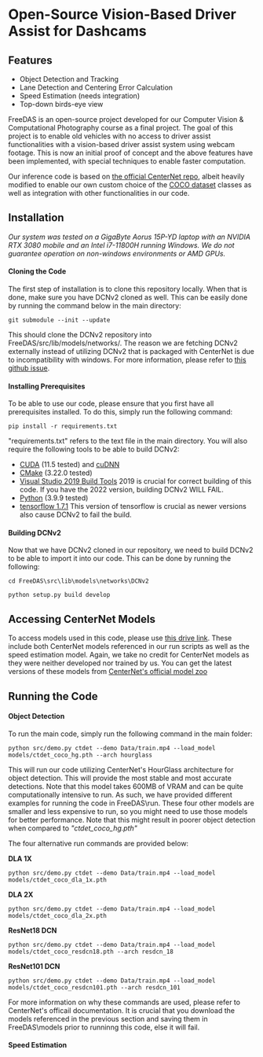 # Open-Source Vision-Based Driver Assist for Dashcams
## Features

- Object Detection and Tracking
- Lane Detection and Centering Error Calculation
- Speed Estimation (needs integration)
- Top-down birds-eye view

FreeDAS is an open-source project developed for our Computer Vision & Computational Photography course as a final project. The goal of this project is to enable old vehicles with no access to driver assist functionalities with a vision-based driver assist system using webcam footage. This is now an initial proof of concept and the above features have been implemented, with special techniques to enable faster computation.

Our inference code is based on [the official CenterNet repo](https://github.com/xingyizhou/CenterNet), albeit heavily modified to enable our own custom choice of the [COCO dataset](https://cocodataset.org/#home) classes as well as integration with other functionalities in our code. 

## Installation
*Our system was tested on a GigaByte Aorus 15P-YD laptop with an NVIDIA RTX 3080 mobile and an Intel i7-11800H running Windows. We do not guarantee operation on non-windows environments or AMD GPUs.*
#### Cloning the Code
The first step of installation is to clone this repository locally. When that is done, make sure you have DCNv2 cloned as well. This can be easily done by running the command below in the main directory:
```
git submodule --init --update
```
This should clone the DCNv2 repository into FreeDAS/src/lib/models/networks/. The reason we are fetching DCNv2 externally instead of utilizing DCNv2 that is packaged with CenterNet is due to incompatibility with windows. For more information, please refer to [this github issue](https://github.com/xingyizhou/CenterNet/issues/7).

#### Installing Prerequisites
To be able to use our code, please ensure that you first have all prerequisites installed. To do this, simply run the following command:
```
pip install -r requirements.txt
```
"requirements.txt" refers to the text file in the main directory.
You will also require the following tools to be able to build DCNv2:

- [CUDA](https://developer.nvidia.com/cuda-downloads) (11.5 tested) and [cuDNN](https://developer.nvidia.com/rdp/cudnn-download)
- [CMake](https://cmake.org/download/) (3.22.0 tested)
- [Visual Studio 2019 Build Tools](https://visualstudio.microsoft.com/vs/older-downloads/) 2019 is crucial for correct building of this code. If you have the 2022 version, building DCNv2 WILL FAIL.
- [Python](https://pytorch.org/) (3.9.9 tested)
- [tensorflow 1.7.1](https://www.tensorflow.org/install/pip#3.-install-the-tensorflow-pip-package) This version of tensorflow is crucial as newer versions also cause DCNv2 to fail the build.

#### Building DCNv2
Now that we have DCNv2 cloned in our repository, we need to build DCNv2 to be able to import it into our code. This can be done by running the following:
```
cd FreeDAS\src\lib\models\networks\DCNv2

python setup.py build develop
```
## Accessing CenterNet Models
To access models used in this code, please use [this drive link](https://drive.google.com/drive/folders/1l3nlYQu2W2VkrBAMXB0dXvi6bFceBnZf?usp=sharing). These include both CenterNet models referenced in our run scripts as well as the speed estimation model. Again, we take no credit for CenterNet models as they were neither developed nor trained by us. You can get the latest versions of these models from [CenterNet's official model zoo](https://github.com/xingyizhou/CenterNet/blob/master/readme/MODEL_ZOO.md)
## Running the Code
#### Object Detection
To run the main code, simply run the following command in the main folder:
```
python src/demo.py ctdet --demo Data/train.mp4 --load_model models/ctdet_coco_hg.pth --arch hourglass
```
This will run our code utilizing CenterNet's HourGlass architecture for object detection. This will provide the most stable and most accurate detections. Note that this model takes 600MB of VRAM and can be quite computationally intensive to run. As such, we have provided different examples for running the code in FreeDAS\run. These four other models are smaller and less expensive to run, so you might need to use those models for better performance. Note that this might result in poorer object detection when compared to *"ctdet_coco_hg.pth"*

The four alternative run commands are provided below:

**DLA 1X**
```
python src/demo.py ctdet --demo Data/train.mp4 --load_model models/ctdet_coco_dla_1x.pth
```
**DLA 2X**
```
python src/demo.py ctdet --demo Data/train.mp4 --load_model models/ctdet_coco_dla_2x.pth
```
**ResNet18 DCN**
```
python src/demo.py ctdet --demo Data/train.mp4 --load_model models/ctdet_coco_resdcn18.pth --arch resdcn_18
```
**ResNet101 DCN**
```
python src/demo.py ctdet --demo Data/train.mp4 --load_model models/ctdet_coco_resdcn101.pth --arch resdcn_101
```
For more information on why these commands are used, please refer to CenterNet's officail documentation. It is crucial that you download the models referenced in the previous section and saving them in FreeDAS\models prior to runninng this code, else it will fail.
#### Speed Estimation
